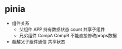# pinia
- 组件关系
  - 父组件 APP 持有数据状态 count 共享子组件
   - 兄弟组件 CompA CompB 
    不能直接修改props数据
- 超越父子组件通信 共享状态